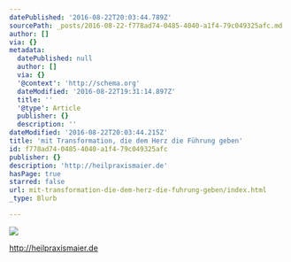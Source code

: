 ```yaml
---
datePublished: '2016-08-22T20:03:44.789Z'
sourcePath: _posts/2016-08-22-f778ad74-0485-4040-a1f4-79c049325afc.md
author: []
via: {}
metadata:
  datePublished: null
  author: []
  via: {}
  '@context': 'http://schema.org'
  dateModified: '2016-08-22T19:31:14.897Z'
  title: ''
  '@type': Article
  publisher: {}
  description: ''
dateModified: '2016-08-22T20:03:44.215Z'
title: 'mit Transformation, die dem Herz die Führung geben'
id: f778ad74-0485-4040-a1f4-79c049325afc
publisher: {}
description: 'http://heilpraxismaier.de'
hasPage: true
starred: false
url: mit-transformation-die-dem-herz-die-fuhrung-geben/index.html
_type: Blurb

---
```

![](https://the-grid-user-content.s3-us-west-2.amazonaws.com/e4980464-f04c-4a27-afb1-198fe7d08a45.jpg)

http://heilpraxismaier.de